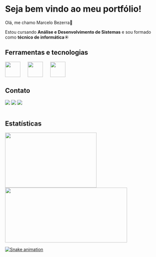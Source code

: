 # Seja bem vindo ao meu portfólio! 
Olá, me chamo Marcelo Bezerra🌹

Estou cursando **Análise e Desenvolvimento de Sistemas** e sou formado como **técnico de informática**☀️

## Ferramentas e tecnologias
<p>
<img src="https://cdn.jsdelivr.net/gh/devicons/devicon@latest/icons/java/java-original.svg" width=50; style="margin-right: 20px"/>
<img src="https://cdn.jsdelivr.net/gh/devicons/devicon@latest/icons/javascript/javascript-original.svg" width=50; style="margin-right: 20px"/>
<img src="https://cdn.jsdelivr.net/gh/devicons/devicon@latest/icons/csharp/csharp-original.svg"width=50; style="margin-right: 20px" />
</p>

## Contato

<div> 
<a href="https://www.instagram.com/marcelo_bezz/" target="_blank"><img loading="lazy" src="https://img.shields.io/badge/-Instagram-%23E4405F?style=for-the-badge&logo=instagram&logoColor=white" target="_blank"></a>
<a href="mailto:mdbezerra16@gmail.com"><img loading="lazy" src="https://img.shields.io/badge/Gmail-D14836?style=for-the-badge&logo=gmail&logoColor=white" target="_blank"></a>
<a href="https://www.linkedin.com/in/marcelo-bezerra-14274a314/" target="_blank"><img loading="lazy" src="https://img.shields.io/badge/-LinkedIn-%230077B5?style=for-the-badge&logo=linkedin&logoColor=white" target="_blank"></a>   
</div>
<br>

## Estatísticas
<div>
<a href="https://github.com/MarceloBezz">
<img loading="lazy" height="180em" src="https://github-readme-stats.vercel.app/api/top-langs/?username=MarceloBezz&layout=compact&langs_count=7&theme=dracula" width=300/>
<img loading="lazy" height="180em" src="https://github-readme-stats.vercel.app/api?username=MarceloBezz&show_icons=true&theme=dracula&include_all_commits=true&count_private=true" width=400/>
</div>

![Snake animation](https://github.com/MarceloBezz/MarceloBezz/blob/output/github-contribution-grid-snake.svg)
